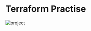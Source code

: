 # Terraform Practise

![project](https://user-images.githubusercontent.com/94642725/211738015-a0c0b098-35ec-430f-9d85-063692f876b5.jpg)

